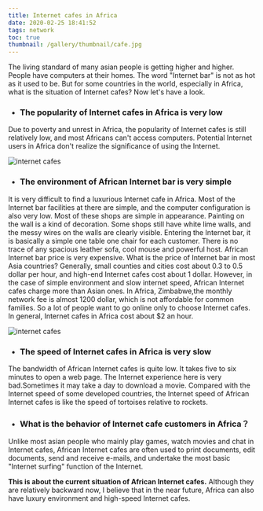 ```yaml
---
title: Internet cafes in Africa
date: 2020-02-25 18:41:52
tags: network
toc: true
thumbnail: /gallery/thumbnail/cafe.jpg
---
```


The living standard of many asian people is getting higher and higher. People have computers at their homes. The word "Internet bar" is not as hot as it used to be. But for some countries in the world, especially in Africa, what is the situation of Internet cafes? Now let's have a look.

- ### The popularity of Internet cafes in Africa is very low

Due to poverty and unrest in Africa, the popularity of Internet cafes is still relatively low, and most Africans can't access computers. Potential Internet users in Africa don't realize the significance of using the Internet.

<!--more-->

![internet cafes](Photo0.jpg)

- ### The environment of African Internet bar is very simple

It is very difficult to find a luxurious Internet cafe in Africa. Most of the Internet bar facilities at there are simple, and the computer configuration is also very low. Most of these shops are simple in appearance. Painting on the wall is a kind of decoration. Some shops still have white lime walls, and the messy wires on the walls are clearly visible. Entering the Internet bar, it is basically a simple one table one chair for each customer. There is no trace of any spacious leather sofa, cool mouse and powerful host. African Internet bar price is very expensive. What is the price of Internet bar in most Asia countries? Generally, small counties and cities cost about 0.3 to 0.5 dollar per hour, and high-end Internet cafes cost about 1 dollar. However, in the case of simple environment and slow internet speed, African Internet cafes charge more than Asian ones. In Africa, Zimbabwe,the monthly network fee is almost 1200 dollar, which is not affordable for common families. So a lot of people want to go online only to choose Internet cafes. In general, Internet cafes in Africa cost about $2 an hour.

![internet cafes](Photo1.jpg)
- ### The speed of Internet cafes in Africa is very slow

The bandwidth of African Internet cafes is quite low. It takes five to six minutes to open a web page. The Internet experience here is very bad.Sometimes it may take a day to download a movie. Compared with the Internet speed of some developed countries, the Internet speed of African Internet cafes is like the speed of tortoises relative to rockets.

- ### What is the behavior of Internet cafe customers in Africa？

Unlike most asian people who mainly play games, watch movies and chat in Internet cafes, African Internet cafes are often used to print documents, edit documents, send and receive e-mails, and undertake the most basic "Internet surfing" function of the Internet.

**This is about the current situation of African Internet cafes.** Although they are relatively backward now, I believe that in the near future, Africa can also have luxury environment and high-speed Internet cafes. 